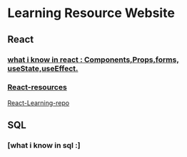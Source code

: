 # Learning Resource Website
## React
### [what i know in react : Components,Props,forms, useState,useEffect.](react-learning-docs/what-i-know-in-react.md)

### [React-resources](react-learning-docs/react-resources.md)

[React-Learning-repo](https://github.com/BandlaR2/React-Learning-repo)

## SQL
### [what i know in sql :]